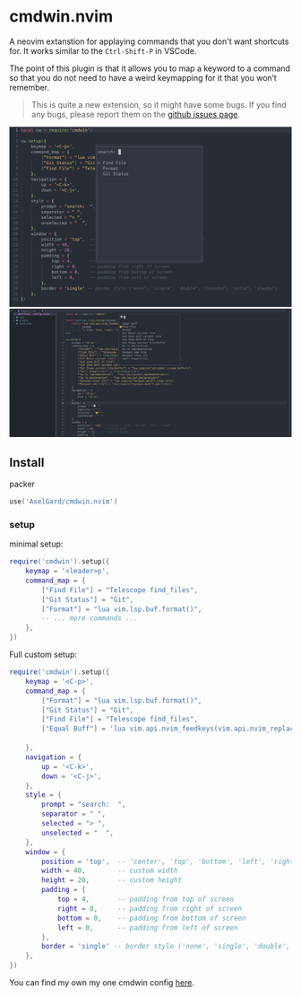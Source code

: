 # cmdwin.nvim
A neovim extanstion for applaying commands that you don't want shortcuts for. 
It works similar to the `Ctrl-Shift-P` in VSCode.

The point of this plugin is that it allows you to map a keyword to a command 
so that you do not need to have a weird keymapping for it that you won’t remember.

> This is quite a new extension, so it might have some bugs.
> If you find any bugs, please report them on the [github issues page](https://github.com/AxelGard/cmdwin.nvim/issues).

![cmdwin](./doc/ex.png)
![cmdwin_2](./doc/ex_2.png)

## Install 

packer
```lua
use('AxelGard/cmdwin.nvim')
```

### setup

minimal setup:
```lua
require('cmdwin').setup({
    keymap = '<leader>p',
    command_map = {
        ["Find File"] = "Telescope find_files",
        ["Git Status"] = "Git",
        ["Format"] = "lua vim.lsp.buf.format()",
        -- ... more commands ...
    },
})
```

Full custom setup:
```lua
require('cmdwin').setup({
    keymap = '<C-p>',
    command_map = {
        ["Format"] = "lua vim.lsp.buf.format()",
        ["Git Status"] = "Git",
        ["Find File"] = "Telescope find_files",
        ["Equal Buff"] = 'lua vim.api.nvim_feedkeys(vim.api.nvim_replace_termcodes("<C-w>=", true, true, true), "n", true)', -- use key commands such as <C-w>=

    },
    navigation = {
        up = '<C-k>',
        down = '<C-j>',
    },
    style = {
        prompt = "search:  ",
        separator = " ",
        selected = "> ",
        unselected = "  ",
    },
    window = {
        position = 'top',  -- 'center', 'top', 'bottom', 'left', 'right'
        width = 40,        -- custom width
        height = 20,       -- custom height
        padding = {
            top = 4,       -- padding from top of screen
            right = 0,     -- padding from right of screen
            bottom = 0,    -- padding from bottom of screen
            left = 0,      -- padding from left of screen
        },
        border = 'single' -- border style ('none', 'single', 'double', 'rounded', 'solid', 'shadow')
    },
})
``` 
You can find my own my one cmdwin config [here](https://github.com/AxelGard/dotfiles/blob/main/.config/nvim/lua/axel/plugins/cmdwin.lua).
